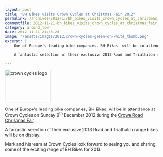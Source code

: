 ```yaml
---
layout: post
title: "BH Bikes visits Crown Cycles at Christmas Fair 2012"
permalink: /archives/2012/11/bh_bikes_visits_crown_cycles_at_christmas_fair_201.html
commentfile: 2012-11-21-bh_bikes_visits_crown_cycles_at_christmas_fair_201
category: around_town
date: 2012-11-21 21:25:25
image: "/assets/images/2012/crown-cycles-green-on-white_thumb.png"
excerpt: |
    One of Europe's leading bike companies, BH Bikes, will be in attendance at Crown Cycles on Sunday 9<sup>th</sup> December 2012 during the <a href="https://stmargarets.london/event/fair/200705143678">Crown Road Christmas Fair</a>
    
    A fantastic selection of their exclusive 2013 Road and Triathalon range bikes will be on display.

---
```


<a href="/assets/images/2012/crown-cycles-green-on-white.png" title="See larger version of - crown cycles logo"><img src="/assets/images/2012/crown-cycles-green-on-white_thumb.png" width="150" height="107" alt="crown cycles logo" class="right" /></a>

One of Europe's leading bike companies, BH Bikes, will be in attendance at Crown Cycles on Sunday 9<sup>th</sup> December 2012 during the [Crown Road Christmas Fair](/event/fair/200705143678).

A fantastic selection of their exclusive 2013 Road and Triathalon range bikes will be on display.

Mark and his team at Crown Cycles look forward to seeing you and sharing some of the exciting range of BH Bikes for 2013.

